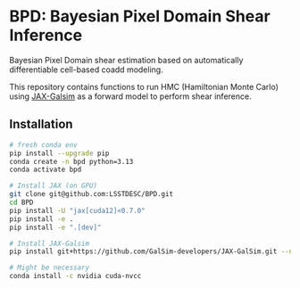 # BPD: Bayesian Pixel Domain Shear Inference

Bayesian Pixel Domain shear estimation based on automatically differentiable cell-based coadd modeling. 

This repository contains functions to run HMC (Hamiltonian Monte Carlo) using [JAX-Galsim](https://github.com/GalSim-developers/JAX-GalSim) as a forward model to perform shear inference. 

## Installation

```bash
# fresh conda env
pip install --upgrade pip
conda create -n bpd python=3.13
conda activate bpd

# Install JAX (on GPU)
git clone git@github.com:LSSTDESC/BPD.git
cd BPD
pip install -U "jax[cuda12]<0.7.0"
pip install -e .
pip install -e ".[dev]"

# Install JAX-Galsim
pip install git+https://github.com/GalSim-developers/JAX-GalSim.git --no-deps --no-build-isolation

# Might be necessary
conda install -c nvidia cuda-nvcc
```
